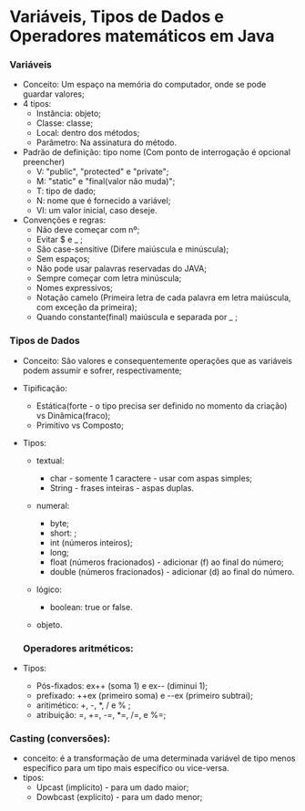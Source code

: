 # Variáveis, Tipos de Dados e Operadores matemáticos em Java

### Variáveis

- Conceito: Um espaço na memória do computador, onde se pode guardar valores;
- 4 tipos: 
  - Instância: objeto;
  - Classe: classe;
  - Local: dentro dos métodos;
  - Parâmetro: Na assinatura do método.
- Padrão de definição:  <?visibilidade?><?modificador?>tipo nome<?=valorInicial?> (Com ponto de interrogação é opcional preencher)
  - V: "public", "protected" e "private";
  - M: "static" e "final(valor não muda)";
  - T: tipo de dado;
  - N: nome que é fornecido a variável;
  - VI: um valor inicial, caso deseje.
- Convenções e regras:
  - Não deve começar com nº;
  - Evitar $ e _ ;
  - São case-sensitive (Difere maiúscula e minúscula);
  - Sem espaços;
  - Não pode usar palavras reservadas do JAVA;
  - Sempre começar com letra minúscula;
  - Nomes expressivos;
  - Notação camelo (Primeira letra de cada palavra em letra maiúscula, com exceção da primeira);
  - Quando constante(final) maiúscula e separada por _ ;

### Tipos de Dados

* Conceito: São valores e consequentemente operações que as variáveis podem assumir e sofrer, respectivamente;

* Tipificação:
  * Estática(forte - o tipo precisa ser definido no momento da criação) vs Dinâmica(fraco);
  * Primitivo vs Composto;
  
* Tipos:

  * textual:
    * char - somente 1 caractere - usar com aspas simples;
    * String - frases inteiras - aspas duplas.

  * numeral:
    * byte;
    * short: ;
    * int (números inteiros);
    * long;
    * float (números fracionados) - adicionar (f) ao final do número;
    * double  (números fracionados)  - adicionar (d) ao final do número.

  * lógico:
    * boolean: true or false.

  * objeto.

  ### Operadores aritméticos:

* Tipos:

  * Pós-fixados: ex++ (soma 1) e ex-- (diminui 1);
  * prefixado: ++ex (primeiro soma) e --ex (primeiro subtrai);
  * aritimético: +, -, *, / e % ;
  * atribuição: =, +=, -=, *=, /=, e %=;


### Casting (conversões):

- conceito: é a transformação de uma determinada variável de tipo menos específico para um tipo mais específico ou vice-versa.
- tipos:
  - Upcast (implícito) - para um dado maior;
  - Dowbcast (explícito) - para um dado menor;

